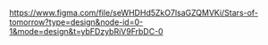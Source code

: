https://www.figma.com/file/seWHDHd5ZkO7lsaGZQMVKi/Stars-of-tomorrow?type=design&node-id=0-1&mode=design&t=ybFDzybRiV9FrbDC-0
